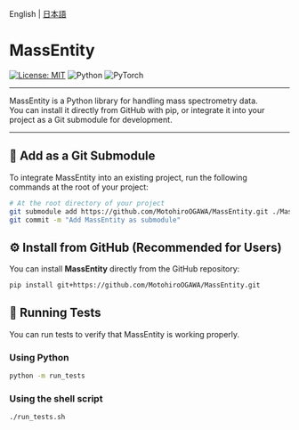 English | [日本語](README.ja.md)

# MassEntity

[![License: MIT](https://img.shields.io/badge/License-MIT-red.svg)](LICENSE)
![Python](https://img.shields.io/badge/Python-3.10-blue)
![PyTorch](https://img.shields.io/badge/PyTorch-2.2.0-orange)

---

MassEntity is a Python library for handling mass spectrometry data.  
You can install it directly from GitHub with pip, or integrate it into your project as a Git submodule for development.

---

## 🔗 Add as a Git Submodule

To integrate MassEntity into an existing project, run the following commands at the root of your project:

```bash
# At the root directory of your project
git submodule add https://github.com/MotohiroOGAWA/MassEntity.git ./MassEntity
git commit -m "Add MassEntity as submodule"
```

## ⚙️ Install from GitHub (Recommended for Users)
You can install **MassEntity** directly from the GitHub repository:
```bash
pip install git+https://github.com/MotohiroOGAWA/MassEntity.git
```

## 🧪 Running Tests
You can run tests to verify that MassEntity is working properly.

### Using Python
```bash
python -m run_tests
```

### Using the shell script
```bash
./run_tests.sh
```